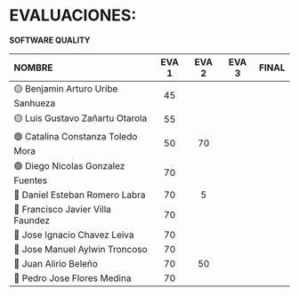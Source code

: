 # EVALUACIONES: 
**SOFTWARE QUALITY**

| NOMBRE | EVA 1 | EVA 2 | EVA 3 | FINAL |
|:-------|:------:|:------:|:------:|:-----:|
| 🟡 Benjamin Arturo Uribe Sanhueza |45||||
| 🟡 Luis Gustavo Zañartu Otarola   |55||||
| 🟢 Catalina Constanza Toledo Mora |50|70|||
| 🟢 Diego Nicolas Gonzalez Fuentes |70||||
| 🔴 Daniel Esteban Romero Labra    |70|5|||
| 🔴 Francisco Javier Villa Faundez |70||||
| 🔴 Jose Ignacio Chavez Leiva      |70||||
| 🔵 Jose Manuel Aylwin Troncoso    |70||||
| 🔵 Juan Alirio Beleño             |70|50|
| 🔵 Pedro Jose Flores Medina       |70||||










